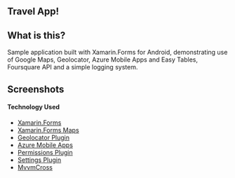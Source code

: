 ## Travel App!

## What is this?
Sample application built with Xamarin.Forms for Android, demonstrating use of Google Maps, Geolocator, Azure Mobile Apps and Easy Tables,
Foursquare API and a simple logging system.


## Screenshots

#### Technology Used
* [Xamarin.Forms](http://xamarin.com/forms)
* [Xamarin.Forms Maps](https://www.nuget.org/packages/Xamarin.Forms.Maps/3.4.0.1009999)
* [Geolocator Plugin](https://github.com/jamesmontemagno/GeolocatorPlugin)
* [Azure Mobile Apps](https://components.xamarin.com/view/azure-mobile-client)
* [Permissions Plugin](https://github.com/jamesmontemagno/PermissionsPlugin)
* [Settings Plugin](https://github.com/jamesmontemagno/SettingsPlugin)
* [MvvmCross](https://github.com/MvvmCross/MvvmCross)

